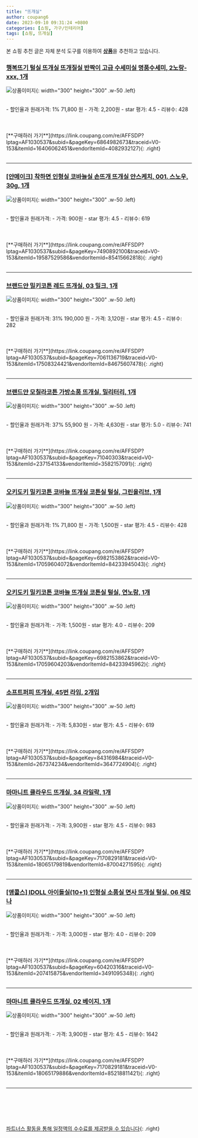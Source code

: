 ```yaml
---
title: "뜨개실"
author: coupang6
date: 2023-09-10 09:31:24 +0800
categories: [쇼핑, 가구/인테리어]
tags: [쇼핑, 뜨개실]
---
```


본 쇼핑 추천 글은 자체 분석 도구를 이용하여 [**상품**](https://link.coupang.com/a/bao1ui)을 추천하고 있습니다.

### [행복뜨기 털실 뜨개실 뜨개질실 반짝이 고급 수세미실 명품수세미, 2노랑-xxx, 1개](https://link.coupang.com/re/AFFSDP?lptag=AF1030537&subid=&pageKey=6864982673&traceid=V0-153&itemId=16406062451&vendorItemId=4082932127)

![상품이미지](https://thumbnail7.coupangcdn.com/thumbnails/remote/230x230ex/image/vendor_inventory/images/2018/11/01/11/1/36202fd3-530d-409a-bd9d-c16fc0e826a3.jpg){: width="300" height="300" .w-50 .left}


<br>
- 할인율과 원래가격: 1%  71,800   원
- 가격: 2,200원
- star 평가: 4.5
- 리뷰수: 428
<br>
<br>
<br>
<br>
[**구매하러 가기**](https://link.coupang.com/re/AFFSDP?lptag=AF1030537&subid=&pageKey=6864982673&traceid=V0-153&itemId=16406062451&vendorItemId=4082932127){: .right}
<br>
<br>

---

### [[얀메이크] 착하면 인형실 코바늘실 손뜨개 뜨개실 얀스케치, 001. 스노우, 30g, 1개](https://link.coupang.com/re/AFFSDP?lptag=AF1030537&subid=&pageKey=7490892100&traceid=V0-153&itemId=19587529586&vendorItemId=85415662818)

![상품이미지](https://thumbnail6.coupangcdn.com/thumbnails/remote/230x230ex/image/vendor_inventory/af1e/0a63843a78000ad95c29c129dbafaa59dc0df25978cdeceae36464f1efaf.jpg){: width="300" height="300" .w-50 .left}


<br>
- 할인율과 원래가격: 
- 가격: 900원
- star 평가: 4.5
- 리뷰수: 619
<br>
<br>
<br>
<br>
[**구매하러 가기**](https://link.coupang.com/re/AFFSDP?lptag=AF1030537&subid=&pageKey=7490892100&traceid=V0-153&itemId=19587529586&vendorItemId=85415662818){: .right}
<br>
<br>

---

### [브랜드얀 밀키코튼 레드 뜨개실, 03 밀크, 1개](https://link.coupang.com/re/AFFSDP?lptag=AF1030537&subid=&pageKey=7061136719&traceid=V0-153&itemId=17508324421&vendorItemId=84675607478)

![상품이미지](https://thumbnail6.coupangcdn.com/thumbnails/remote/230x230ex/image/retail/images/2023/01/12/17/3/0b0e8fa4-b898-41b2-aa3d-67379e4c2538.jpg){: width="300" height="300" .w-50 .left}


<br>
- 할인율과 원래가격: 31%  190,000   원
- 가격: 3,120원
- star 평가: 4.5
- 리뷰수: 282
<br>
<br>
<br>
<br>
[**구매하러 가기**](https://link.coupang.com/re/AFFSDP?lptag=AF1030537&subid=&pageKey=7061136719&traceid=V0-153&itemId=17508324421&vendorItemId=84675607478){: .right}
<br>
<br>

---

### [브랜드얀 모칠라코튼 가방소품 뜨개실, 밀리터리, 1개](https://link.coupang.com/re/AFFSDP?lptag=AF1030537&subid=&pageKey=71040303&traceid=V0-153&itemId=237154133&vendorItemId=3582157091)

![상품이미지](https://thumbnail9.coupangcdn.com/thumbnails/remote/230x230ex/image/retail/images/2018/03/19/16/1/72423371-ccf1-4282-afcd-50be4aba66f8.jpg){: width="300" height="300" .w-50 .left}


<br>
- 할인율과 원래가격: 37%  55,900   원
- 가격: 4,630원
- star 평가: 5.0
- 리뷰수: 741
<br>
<br>
<br>
<br>
[**구매하러 가기**](https://link.coupang.com/re/AFFSDP?lptag=AF1030537&subid=&pageKey=71040303&traceid=V0-153&itemId=237154133&vendorItemId=3582157091){: .right}
<br>
<br>

---

### [오키도키 밀키코튼 코바늘 뜨개실 코튼실 털실, 그린올리브, 1개](https://link.coupang.com/re/AFFSDP?lptag=AF1030537&subid=&pageKey=6982153862&traceid=V0-153&itemId=17059604072&vendorItemId=84233945043)

![상품이미지](https://thumbnail8.coupangcdn.com/thumbnails/remote/230x230ex/image/vendor_inventory/18fc/f8de3d15f78121dab18d334e89f5f8ad5b5d7b5131c6274b7a98c57b002a.jpg){: width="300" height="300" .w-50 .left}


<br>
- 할인율과 원래가격: 1%  71,800   원
- 가격: 1,500원
- star 평가: 4.5
- 리뷰수: 428
<br>
<br>
<br>
<br>
[**구매하러 가기**](https://link.coupang.com/re/AFFSDP?lptag=AF1030537&subid=&pageKey=6982153862&traceid=V0-153&itemId=17059604072&vendorItemId=84233945043){: .right}
<br>
<br>

---

### [오키도키 밀키코튼 코바늘 뜨개실 코튼실 털실, 연노랑, 1개](https://link.coupang.com/re/AFFSDP?lptag=AF1030537&subid=&pageKey=6982153862&traceid=V0-153&itemId=17059604203&vendorItemId=84233945962)

![상품이미지](https://thumbnail9.coupangcdn.com/thumbnails/remote/230x230ex/image/vendor_inventory/7078/c94574ca95467a788a20fff37aa5bc7178a4b49e44289edb3bf4791af605.jpg){: width="300" height="300" .w-50 .left}


<br>
- 할인율과 원래가격: 
- 가격: 1,500원
- star 평가: 4.0
- 리뷰수: 209
<br>
<br>
<br>
<br>
[**구매하러 가기**](https://link.coupang.com/re/AFFSDP?lptag=AF1030537&subid=&pageKey=6982153862&traceid=V0-153&itemId=17059604203&vendorItemId=84233945962){: .right}
<br>
<br>

---

### [소프트퍼피 뜨개실, 45번 라임, 2개입](https://link.coupang.com/re/AFFSDP?lptag=AF1030537&subid=&pageKey=84316984&traceid=V0-153&itemId=267374234&vendorItemId=3647724904)

![상품이미지](https://thumbnail7.coupangcdn.com/thumbnails/remote/230x230ex/image/retail/images/2018/04/19/19/3/f4395792-ccf5-49ce-a0e0-9b889b168490.jpg){: width="300" height="300" .w-50 .left}


<br>
- 할인율과 원래가격: 
- 가격: 5,830원
- star 평가: 4.5
- 리뷰수: 619
<br>
<br>
<br>
<br>
[**구매하러 가기**](https://link.coupang.com/re/AFFSDP?lptag=AF1030537&subid=&pageKey=84316984&traceid=V0-153&itemId=267374234&vendorItemId=3647724904){: .right}
<br>
<br>

---

### [마마니트 클라우드 뜨개실, 34 라일락, 1개](https://link.coupang.com/re/AFFSDP?lptag=AF1030537&subid=&pageKey=7170829181&traceid=V0-153&itemId=18065179819&vendorItemId=87004271595)

![상품이미지](https://thumbnail9.coupangcdn.com/thumbnails/remote/230x230ex/image/vendor_inventory/362a/2f6caf291a7c349cbc215ce9c4b8cb6e9004ed914adacf689778bda48b53.jpg){: width="300" height="300" .w-50 .left}


<br>
- 할인율과 원래가격: 
- 가격: 3,900원
- star 평가: 4.5
- 리뷰수: 983
<br>
<br>
<br>
<br>
[**구매하러 가기**](https://link.coupang.com/re/AFFSDP?lptag=AF1030537&subid=&pageKey=7170829181&traceid=V0-153&itemId=18065179819&vendorItemId=87004271595){: .right}
<br>
<br>

---

### [[앵콜스] IDOLL 아이돌실(10+1) 인형실 소품실 면사 뜨개실 털실, 06 레모나](https://link.coupang.com/re/AFFSDP?lptag=AF1030537&subid=&pageKey=60420316&traceid=V0-153&itemId=207415875&vendorItemId=3491095348)

![상품이미지](https://thumbnail6.coupangcdn.com/thumbnails/remote/230x230ex/image/vendor_inventory/images/2018/01/14/23/6/471bec60-8155-406d-9bdc-6d68c390287a.jpg){: width="300" height="300" .w-50 .left}


<br>
- 할인율과 원래가격: 
- 가격: 3,000원
- star 평가: 4.0
- 리뷰수: 209
<br>
<br>
<br>
<br>
[**구매하러 가기**](https://link.coupang.com/re/AFFSDP?lptag=AF1030537&subid=&pageKey=60420316&traceid=V0-153&itemId=207415875&vendorItemId=3491095348){: .right}
<br>
<br>

---

### [마마니트 클라우드 뜨개실, 02 베이지, 1개](https://link.coupang.com/re/AFFSDP?lptag=AF1030537&subid=&pageKey=7170829181&traceid=V0-153&itemId=18065179886&vendorItemId=85218811421)

![상품이미지](https://thumbnail9.coupangcdn.com/thumbnails/remote/230x230ex/image/rs_quotation_api/v6yhbk3p/f05c59b2697546399bd8231358fa090e.jpg){: width="300" height="300" .w-50 .left}


<br>
- 할인율과 원래가격: 
- 가격: 3,900원
- star 평가: 4.5
- 리뷰수: 1642
<br>
<br>
<br>
<br>
[**구매하러 가기**](https://link.coupang.com/re/AFFSDP?lptag=AF1030537&subid=&pageKey=7170829181&traceid=V0-153&itemId=18065179886&vendorItemId=85218811421){: .right}
<br>
<br>

---
<br><br><br><br><br> [파트너스 활동을 통해 일정액의 수수료를 제공받을 수 있습니다](https://link.coupang.com/a/bao1ui){: .right}